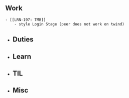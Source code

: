 ## Work
	- [[LRN-197: TMB]]
		- style Login Stage (peer does not work on twind)
- ## Duties
- ## Learn
- ## TIL
- ## Misc